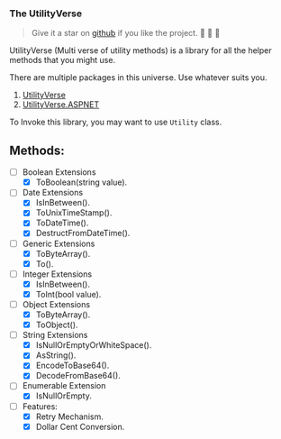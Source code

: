 ﻿### The UtilityVerse

> Give it a star on [github](https://github.com/purkayasta/TheUtilityVerse) if you like the project. 👏 🌠 🌟

UtilityVerse (Multi verse of utility methods) is a library for all the helper methods that you might use.

There are multiple packages in this universe. Use whatever suits you.

1. [UtilityVerse](https://www.nuget.org/packages/UtilityVerse/)
2. [UtilityVerse.ASPNET](https://www.nuget.org/packages/UtilityVerse.ASPNET/)

To Invoke this library, you may want to use ```Utility``` class.



## Methods:

- [ ] Boolean Extensions
	- [x] ToBoolean(string value).

- [ ] Date Extensions
	- [x] IsInBetween().
	- [x] ToUnixTimeStamp().
	- [x] ToDateTime().
	- [x] DestructFromDateTime().

- [ ] Generic Extensions
	- [x] ToByteArray().
	- [x] To<T>().

- [ ] Integer Extensions
	- [x] IsInBetween().
	- [x] ToInt(bool value).

- [ ] Object Extensions
	- [x] ToByteArray().
	- [x] ToObject().

- [ ] String Extensions
	- [x] IsNullOrEmptyOrWhiteSpace().
	- [x] AsString().
	- [x] EncodeToBase64().
	- [x] DecodeFromBase64().

- [ ] Enumerable Extension
	- [x] IsNullOrEmpty. 

- [ ] Features:
	- [x] Retry Mechanism.
	- [x] Dollar Cent Conversion.